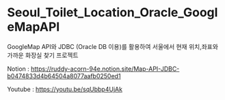 # Seoul_Toilet_Location_Oracle_GoogleMapAPI

GoogleMap API와 JDBC (Oracle DB 이용)를 활용하여 서울에서 현재 위치,좌표와 가까운 화장실 찾기 프로젝트

Notion : https://ruddy-acorn-94e.notion.site/Map-API-JDBC-b0474833d4b64504a8077aafb0250ed1

Youtube : https://youtu.be/sqUbbp4UjAk
